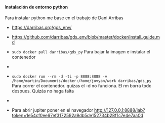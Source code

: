 <h4>Instalación de entorno python</h4>
Para instalar python me base en el trabajo de Dani Arribas 

* https://darribas.org/gds_env/
* https://github.com/darribas/gds_env/blob/master/docker/install_guide.md

* ```sudo docker pull darribas/gds_py```  Para bajar la imagen e instalar el contenedor

* 
* ```sudo docker run --rm -d -ti -p 8888:8888 -v /home/martin/Documents/docker:/home/jovyan/work darribas/gds_py```
  Para correr el contenedor. quizas el -d no funciona. El rm borra todo despues. Quizás no haga falta

* 
* Para abrir jupiter poner en el navegador http://127.0.0.1:8888/lab?token=1e54cf0ee67ef3172592a9db5de152734b28f1c7e4e7aa0d
